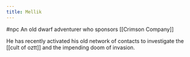 ---title: Mellik---
#npc
An old dwarf adventurer who sponsors [[Crimson Company]]

He has recently activated his old network of contacts to investigate the [[cult of oztt]] and the impending doom of invasion.
